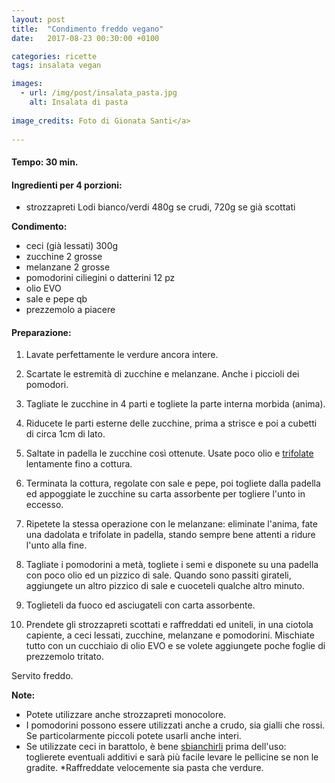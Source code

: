 ```yaml
---
layout: post
title:  "Condimento freddo vegano"
date:   2017-08-23 00:30:00 +0100

categories: ricette
tags: insalata vegan

images:
  - url: /img/post/insalata_pasta.jpg
    alt: Insalata di pasta
   
image_credits: Foto di Gionata Santi</a>
 
---
```


#### Tempo: 30 min.

#### Ingredienti per 4 porzioni:

* strozzapreti Lodi bianco/verdi 480g se crudi, 720g se già scottati

**Condimento:**
* ceci (già lessati) 300g
* zucchine  2 grosse
* melanzane 2 grosse
* pomodorini ciliegini o datterini 12 pz
* olio EVO
* sale e pepe qb
* prezzemolo a piacere

#### Preparazione:

1. Lavate perfettamente le verdure ancora intere.
2. Scartate le estremità di zucchine e melanzane. Anche i piccioli dei pomodori.
3. Tagliate le zucchine in 4 parti e togliete la parte interna morbida (anima).
4. Riducete le parti esterne delle zucchine, prima a strisce e poi a cubetti di circa 1cm di lato.
5. Saltate in padella le zucchine così ottenute. Usate poco olio e [trifolate](dizionatio/trifolatura) lentamente fino a cottura.
6. Terminata la cottura, regolate con sale e pepe, poi togliete dalla padella ed appoggiate le zucchine su carta assorbente per togliere l'unto in eccesso.

7. Ripetete la stessa operazione con le melanzane: eliminate l'anima, fate una dadolata e trifolate in padella, stando sempre bene attenti a ridure l'unto alla fine.

8. Tagliate i pomodorini a metà, togliete i semi e disponete su una padella con poco olio ed un pizzico di sale. Quando sono passiti girateli, aggiungete un altro pizzico di sale e cuoceteli qualche altro minuto.
9. Toglieteli da fuoco ed asciugateli con carta assorbente.
10. Prendete gli strozzapreti scottati e raffreddati ed uniteli, in una ciotola capiente, a ceci lessati, zucchine, melanzane e pomodorini. Mischiate tutto con un cucchiaio di olio EVO e se volete aggiungete poche foglie di prezzemolo tritato.

Servito freddo.

**Note:**

* Potete utilizzare anche strozzapreti monocolore.
* I pomodorini possono essere utilizzati anche a crudo, sia gialli che rossi. Se particolarmente piccoli potete usarli anche interi.
* Se utilizzate ceci in barattolo, è bene [sbianchirli](dizionario/sbianchire) prima dell'uso: toglierete eventuali additivi e sarà più facile levare le pellicine se non le gradite.
*Raffreddate velocemente sia pasta che verdure.


